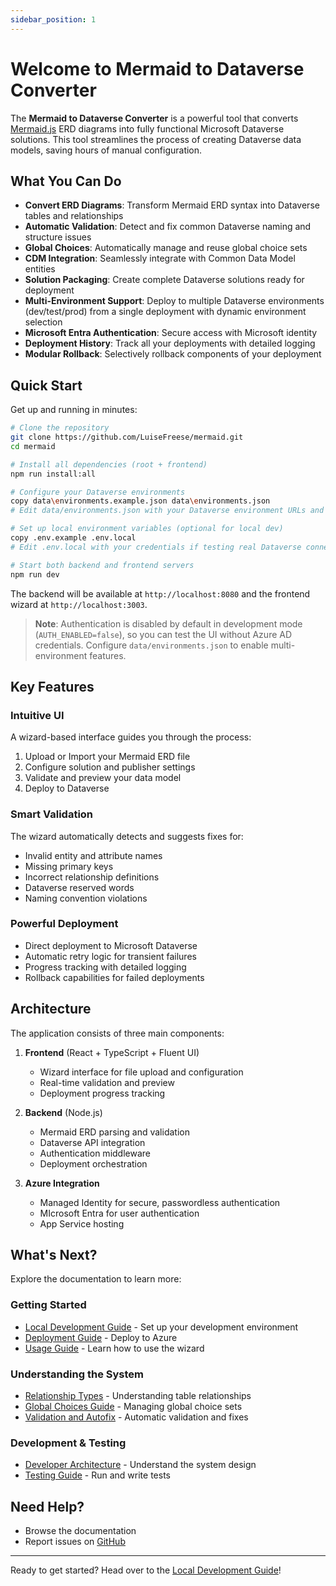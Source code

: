 ```yaml
---
sidebar_position: 1
---
```


# Welcome to Mermaid to Dataverse Converter

The **Mermaid to Dataverse Converter** is a powerful tool that converts [Mermaid.js](https://mermaid.js.org/) ERD diagrams into fully functional Microsoft Dataverse solutions. This tool streamlines the process of creating Dataverse data models, saving hours of manual configuration.

## What You Can Do

- **Convert ERD Diagrams**: Transform Mermaid ERD syntax into Dataverse tables and relationships
- **Automatic Validation**: Detect and fix common Dataverse naming and structure issues
- **Global Choices**: Automatically manage and reuse global choice sets
- **CDM Integration**: Seamlessly integrate with Common Data Model entities
- **Solution Packaging**: Create complete Dataverse solutions ready for deployment
- **Multi-Environment Support**: Deploy to multiple Dataverse environments (dev/test/prod) from a single deployment with dynamic environment selection
- **Microsoft Entra Authentication**: Secure access with Microsoft identity
- **Deployment History**: Track all your deployments with detailed logging
- **Modular Rollback**: Selectively rollback components of your deployment

## Quick Start

Get up and running in minutes:

```bash
# Clone the repository
git clone https://github.com/LuiseFreese/mermaid.git
cd mermaid

# Install all dependencies (root + frontend)
npm run install:all

# Configure your Dataverse environments
copy data\environments.example.json data\environments.json
# Edit data/environments.json with your Dataverse environment URLs and IDs

# Set up local environment variables (optional for local dev)
copy .env.example .env.local
# Edit .env.local with your credentials if testing real Dataverse connections

# Start both backend and frontend servers
npm run dev
```

The backend will be available at `http://localhost:8080` and the frontend wizard at `http://localhost:3003`.

> **Note**: Authentication is disabled by default in development mode (`AUTH_ENABLED=false`), so you can test the UI without Azure AD credentials. Configure `data/environments.json` to enable multi-environment features.

## Key Features

### Intuitive UI
A wizard-based interface guides you through the process:
1. Upload or Import your Mermaid ERD file
2. Configure solution and publisher settings
3. Validate and preview your data model
4. Deploy to Dataverse

### Smart Validation
The wizard automatically detects and suggests fixes for:
- Invalid entity and attribute names
- Missing primary keys
- Incorrect relationship definitions
- Dataverse reserved words
- Naming convention violations

### Powerful Deployment
- Direct deployment to Microsoft Dataverse
- Automatic retry logic for transient failures
- Progress tracking with detailed logging
- Rollback capabilities for failed deployments

## Architecture

The application consists of three main components:

1. **Frontend** (React + TypeScript + Fluent UI)
   - Wizard interface for file upload and configuration
   - Real-time validation and preview
   - Deployment progress tracking

2. **Backend** (Node.js)
   - Mermaid ERD parsing and validation
   - Dataverse API integration
   - Authentication middleware
   - Deployment orchestration

3. **Azure Integration**
   - Managed Identity for secure, passwordless authentication
   - MIcrosoft Entra for user authentication
   - App Service hosting

## What's Next?

Explore the documentation to learn more:

### Getting Started
- [Local Development Guide](./LOCAL-DEVELOPMENT.md) - Set up your development environment
- [Deployment Guide](./DEPLOYMENT.md) - Deploy to Azure
- [Usage Guide](./USAGE-GUIDE.md) - Learn how to use the wizard

### Understanding the System
- [Relationship Types](./RELATIONSHIP_TYPES.md) - Understanding table relationships
- [Global Choices Guide](./GLOBAL-CHOICES-GUIDE.md) - Managing global choice sets
- [Validation and Autofix](./VALIDATION-AND-AUTOFIX.md) - Automatic validation and fixes

### Development & Testing
- [Developer Architecture](./DEVELOPER_ARCHITECTURE.md) - Understand the system design
- [Testing Guide](./TESTING.md) - Run and write tests

## Need Help?

- Browse the documentation
- Report issues on [GitHub](https://github.com/LuiseFreese/mermaid/issues)

---

Ready to get started? Head over to the [Local Development Guide](./LOCAL-DEVELOPMENT.md)!
